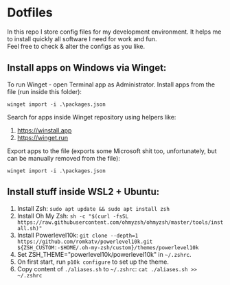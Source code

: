# Dotfiles

In this repo I store config files for my development environment.
It helps me to install quickly all software I need for work and fun.  
Feel free to check & alter the configs as you like.

## Install apps on Windows via Winget:
To run Winget - open Terminal app as Administrator.
Install apps from the file (run inside this folder):
```
winget import -i .\packages.json
```

Search for apps inside Winget repository using helpers like: 
1. https://winstall.app
2. https://winget.run

Export apps to the file (exports some Microsoft shit too, unfortunately, but can be manually removed from the file):
```
winget import -i .\packages.json
```

## Install stuff inside WSL2 + Ubuntu:

1. Install Zsh: `sudo apt update && sudo apt install zsh`
2. Install Oh My Zsh: `sh -c "$(curl -fsSL https://raw.githubusercontent.com/ohmyzsh/ohmyzsh/master/tools/install.sh)"`
3. Install Powerlevel10k: `git clone --depth=1 https://github.com/romkatv/powerlevel10k.git ${ZSH_CUSTOM:-$HOME/.oh-my-zsh/custom}/themes/powerlevel10k`
4. Set ZSH_THEME="powerlevel10k/powerlevel10k" in `~/.zshrc`.
5. On first start, run `p10k configure` to set up the theme.
6. Copy content of `./aliases.sh` to `~/.zshrc`: `cat ./aliases.sh >> ~/.zshrc`
